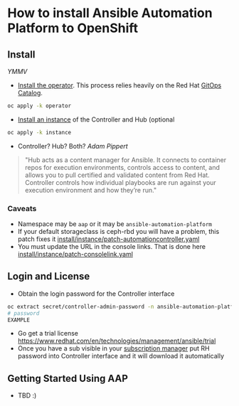 # How to install Ansible Automation Platform to OpenShift

## Install

*YMMV*

* [Install the operator](install/operator). This process relies heavily on the Red Hat [GitOps Catalog](https://github.com/redhat-cop/gitops-catalog/tree/main/ansible-automation-platform).

```bash
oc apply -k operator
```

* [Install an instance](install/instance) of the Controller and Hub (optional

```bash
oc apply -k instance
```

* Controller? Hub? Both? _Adam Pippert_
> "Hub acts as a content manager for Ansible.  It connects to container repos for execution environments, controls access to content, and allows you to pull certified and validated content from Red Hat.  Controller controls how individual playbooks are run against your execution environment and how they’re run."

### Caveats

* Namespace may be `aap` or it may be `ansible-automation-platform`
* If your default storageclass is ceph-rbd you will have a problem, this patch fixes it [install/instance/patch-automationcontroller.yaml](install/instance/patch-automationcontroller.yaml)
* You must update the URL in the console links. That is done here [install/instance/patch-consolelink.yaml](install/instance/patch-consolelink.yaml)

## Login and License

* Obtain the login password for the Controller interface

```bash
oc extract secret/controller-admin-password -n ansible-automation-platform --to=-
# password
EXAMPLE
```

* Go get a trial license <https://www.redhat.com/en/technologies/management/ansible/trial> 
* Once you have a sub visible in your [subscription manager](https://access.redhat.com/management/) put RH password into Controller interface and it will download it automatically

## Getting Started Using AAP

* TBD :)